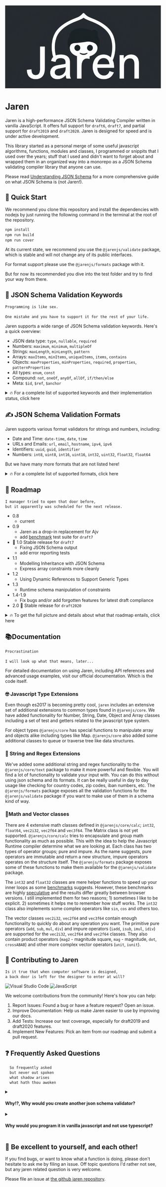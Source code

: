 ![Jaren](jaren.png)

# Jaren

Jaren is a high-performance JSON Schema Validating Compiler written in vanilla JavaScript. It offers full support for `draft6`, `draft7`, and partial support for `draft2019` and `draft2020`. Jaren is designed for speed and is under active development.

This library started as a personal merge of some useful javascript algorithms, functions, modules and classes, I programmed or snippits that I used over the years; stuff that I used and didn't want to forget about and wrapped them in an organized way into a monorepo as a JSON Schema validating compiler library that anyone can use.

Please read [Understanding JSON Schema](https://json-schema.org/UnderstandingJSONSchema.pdf) for a more comprehensive guide on what JSON Schema is (not Jaren!).

## 🚀 Quick Start

We recommend you clone this repository and install the dependencies with nodejs by just running the following command in the terminal at the root of the repository.

```bash
npm install
npm run build
npm run cover
```

At its current state, we recommend you use the `@jarenjs/validate` package, which is stable and will not change any of its public interfaces. 

For format support please use the `@jarenjs/formats` package with it.

But for now its recommended you dive into the test folder and try to find your way from there.

## 🔑 JSON Schema Validation Keywords

```
Programming is like sex.

One mistake and you have to support it for the rest of your life.
```

Jaren supports a wide range of JSON Schema validation keywords. Here's a quick overview:

- JSON data type: `type`, `nullable`, `required`
- Numbers: `maximum`, `minimum`, `multipleOf`
- Strings: `maxLength`, `minLength`, `pattern`
- Arrays: `maxItems`, `minItems`, `uniqueItems`, `items`, `contains`
- Objects: `maxProperties`, `minProperties`, `required`, `properties`, `patternProperties`
- All types: `enum`, `const`
- Compound: `not`, `oneOf`, `anyOf`, `allOf`, `if/then/else`
- Meta: `$id`, `$ref`, `$anchor`

<details>
<summary>🔥 For a complete list of supported keywords and their implementation status, click here</summary>

### 🔑 JSON data type

- type
- nullable | _(OpenAPI)_
- required | _as boolean (OpenAPI)_

### 🔑 Keywords for numbers

- maximum / minimum<br />or exclusiveMaximum / exclusiveMinimum
- multipleOf

### 🔑 Keywords for strings

- maxLength / minLength
- pattern

### 🔑 Keywords for format

- format
- formatMinimum / formatMaximum<br />or formatExclusiveMinimum / formatExclusiveMaximum

### 🔑 Keywords for array

- maxItems / minItems
- uniqueItems
- items
  - items | as schema or tuple _deprecated in `draft2020`_
  - items | as schema only _new `draft2020`_
- prefixItems | as tuple _new `draft2020`_
- additionalItems | as schema _deprecated in `draft2020`_
- contains
- maxContains / minContains | _new `draft2019`_
- ❌ unevaluatedItems | _new `draft2019` (in-progress)_

### 🔑 Keywords for object

- maxProperties / minProperties
- required | _as array!_
- properties
- patternProperties
- additionalProperties
- dependencies | _deprecated in `draft2019`_
- dependentRequired | _new `draft2019`_
- dependentSchemas | _new `draft2019`_
- propertyNames
- ❌ unevaluatedProperties | _new `draft2019` (in-progress)_
- ❌ [propertyDependencies](https://github.com/json-schema-org/json-schema-spec/blob/main/proposals/propertyDependencies.md)

### 🔑 Keywords for all types

- enum
- const

### 🔑 Compound keywords

- not
- oneOf
- anyOf
- allOf
- if / then / else

See also:
- [Schema Composition](https://json-schema.org/understanding-json-schema/reference/combining)
- [Applying Subschemas Conditionally](https://json-schema.org/understanding-json-schema/reference/conditionals)

### 🔑 Meta keywords

- ❌ $schema
- $id
- $ref
- $anchor
- ❌ $recursiveRef | _new `draft2019` &amp; deprecated in `draft2020`_
- ❌ $recursiveAnchor | _new `draft2019` &amp; deprecated in `draft2020`_
- ❌ $dynamicRef | _new `draft2020`_
- ❌ $dynamicAnchor | _new `draft2020`_
- ❌ $data | _(Ajv specific)_
- ❌ [$vocabulary](https://github.com/json-schema-org/json-schema-spec/blob/main/proposals/vocabularies.md) | _new `draft2020`_

### 🔑 Miscellaneous keywords

- ❌ strict
- strictFormat | used to enforce a specific format type like numbers and integers _(in-progress)_
- ❌ strictTuple
- ❌ errorMessage
- definitions | used by initial schema traversal _deprecated in `draft2019`_
- $defs | used by initial schema traversal _new `draft2019`_
- components | _(OpenAPI)_

</details>

## ✍ JSON Schema Validation Formats

Jaren supports various format validators for strings and numbers, including:

- Date and Time: `date-time`, `date`, `time`
- URLs and Emails: `url`, `email`, `hostname`, `ipv4`, `ipv6`
- Identifiers: `uuid`, `guid`, `identifier`
- Numbers: `int8`, `uint8`, `int16`, `uint16`, `int32`, `uint32`, `float32`, `float64`

But we have many more formats that are not listed here!

<details>
<summary>🔥 For a complete list of supported formats, click here</summary>

### ✍ Formats for strings

These format validators are based on the [json-schema.org](https://json-schema.org/understanding-json-schema/reference/string.html#built-in-formats) website.

#### 🗨 Formats for datetime

- `date-time` | according to [RFC3339](https://datatracker.ietf.org/doc/html/rfc3339#section-5.6), time-zone is mandatory
- `date` | according to [RFC3339](https://datatracker.ietf.org/doc/html/rfc3339#section-5.6), time-zone is mandatory
- `time` | according to [RFC3339](https://datatracker.ietf.org/doc/html/rfc3339#section-5.6), time-zone is mandatory

- ❌ `duration` | duration from RFC3339
- ❌ `iso-date-time` | date-time with optional time-zone
- ❌ `iso-time` | time with optional time-zone

*Note: All date time formats can use formatMinimum / formatMaximum and formatExclusiveMinimum and formatExclusiveMaximum*

#### 🗨 Formats for url's, hostnames and emails

- `url` | full URL
- `url--full` | same as `url`, but more comprehensive
- `uri` | full URI
- `uri--full` | same as `uri`, but more comprehensive
- `uri-reference` | URI reference, including full and relative URIs
- `uri-reference--full` | same as `uri-reference`, but more comprehensive
- `uri-template` | URI template according to [RFC6570](https://datatracker.ietf.org/doc/html/rfc6570)
- `iri` | full URI with international characters
- `iri-reference` | full URI reference with with international characters

- `email` | email address
- `email--full` | same as email, but more comprehensive
- `hostname` | host name according to [RFC1034](https://datatracker.ietf.org/doc/html/rfc1034#section-3.5)
- `idn-hostname` | host name with international characters
- `idn-email` | email address with international characters

#### 🗨 Formats for identifiers

- `uuid` | Universally Unique IDentifier according to [RFC4122](https://datatracker.ietf.org/doc/html/rfc4122)
- `guid` | Globally Unique IDentifier according to Microsoft

- `identifier` | C-type identifier
- `html-identifier` | html element `id` attribute identifier according to [RFC7992](https://datatracker.ietf.org/doc/html/rfc7992#section-5.1)
- `css-identifier` | css class name identifier according to [RFC7993](https://datatracker.ietf.org/doc/html/rfc7993)

- `mac` | ethernet interface identifier (EUI-48) according to [IEEE820](https://en.wikipedia.org/wiki/MAC_address)
- `ipv4` | IP v4 address according to [RFC791](https://datatracker.ietf.org/doc/html/rfc791)
- `ipv6` | IP v6 address according to [RFC2460](https://datatracker.ietf.org/doc/html/rfc2460)

#### 🗨 Formats for json pointers

- `json-pointer` | JSON-pointer according to [RFC6901](https://datatracker.ietf.org/doc/html/rfc6901)
- `json-pointer-uri-fragment` | JSON-pointer fragment according to [RFC6901](https://datatracker.ietf.org/doc/html/rfc6901#section-6)
- `relative-json-pointer` | relative JSON-pointer according to [draft-luff-relative-json-pointer-00](https://datatracker.ietf.org/doc/html/draft-luff-relative-json-pointer-00)
- ❌ `json-path` | JSONPath according to [RFC9535](https://www.rfc-editor.org/rfc/rfc9535.html)

#### 🗨 Miscellaneous formats

- `alpha` | allow only ASCII alpha characters (a-zA-Z)
- `numeric` | allow only numeric characters (0-9)
- `alphanumeric` | allow only ASCII alpha numeric characters
- `hexadecimal` | allow only hexadecimal characters (0-9a-fA-F)
- `uppercase` | allow only upper case alpha characters
- `lowercase` | allow only lower case alpha characters
- `color` | web color hex string (starts with #, must be 3 or 6 hax characters)
- `regex` | tests whether a string is a valid regular expression
- `base64` | base64 encoded data
- `byte` | same as `base64` format

- `isbn10` | International Standard Book Number 10 digit number
- `isbn13` | International Standard Book Number 13 digit number

- `country2` | Country code by alpha-2 according to ISO3166-1 _!No tests exists!_
- `iban` | International Bank Account Number _!No tests exists!_

### ✍ Formats for numbers

Formats for numbers validate both numbers and strings as number types. If you want to strictly only allow number types, you can explicitly set the `strictFormat` keyword to boolean `true` to only allow strict number or integer types.

#### 🗨 Formats integer numbers

- `int8` | signed 8 bit integer
- `uint8` | unsigned 8 bit integer
- `int16` | signed 16 bit integer
- `uint16` | unsigned 16 bit integer
- `int32` | signed 32 bit integer
- `uint32` | unsigned 32 integer
- `int64` | signed 64 integer
- `uint64` | unsigned 64 integer

#### 🗨 Formats floating point numbers

- `float16` | 16 bit floating point number
- `float32` | 32 bit floating point number
- `float64` | 64 bit floating point number
- `float` | 32 bit floating point number
- `double` | 64 bit floating point number

</details>

## 📅 Roadmap

```
I manager tried to open that door before,
but it apparently was scheduled for the next release.
```

- 0.8
  - current
- 0.9
  - Jaren as a drop-in replacement for Ajv
  - add [benchmark](https://github.com/ebdrup/json-schema-benchmark) test suite for `draft7`
- 🎉 1.0 Stable release for `draft7`
  - Fixing JSON Schema output
  - add error reporting tests
- 1.1
  - Modelling Inheritance with JSON Schema
  - Express array constraints more cleanly
- 1.2
  - Using Dynamic References to Support Generic Types
- 1.3
  - Runtime schema manipulation of constraints
- 1.4-1.9
  - Fix bugs and/or add forgotten features for latest draft compliance
- 2.0 🎉 Stable release for `draft2020`

<details>
<summary>🔥 To get the full picture and details about what that roadmap entails, click here</summary>

## 🛠️ Todo`s for latest draft validation

```
You can trust that if I say I do something, I will definitely do it unless I don't!
```

### 👉 Jaren as a drop-in replacement for Ajv

Jaren is a mono-repo with multiple workspaces in the ./packages directory. Because of this, Jaren imports its core, validator, formats and in later versions its reviver (see [JSON.parse]()) and replacer (see [JSON.stringify](https://developer.mozilla.org/en-US/docs/Web/JavaScript/Reference/Global_Objects/JSON/stringify)) from its workspace packages. This has not been done yet and simply exports the available packages from its workspace imports, without wrapping them into a Jaren class that exposes a similar api as Ajv does. 

See also:
- [Getting Started](https://ajv.js.org/guide/getting-started.html)
- [Combining Schemas](https://ajv.js.org/guide/combining-schemas.html)

### 👉 Fixing JSON Schema output

From the blog post of the [json-schema.org](https://json-schema.org/blog/posts/fixing-json-schema-output) website. This feature needs to implement the following keywords in order for the proposed schema structure to work: `errorMessage`

See also:
 - [ajv-errors](https://github.com/ajv-validator/ajv-errors)

### 👉 Modelling Inheritance with JSON Schema

From the blog post of the [json-schema.org](https://json-schema.org/blog/posts/modelling-inheritance) website. This feature needs to implement the following keywords in order for the proposed schema structure to work: `unevaluatedProperties`. Jaren has already implemented some code to make this feature work by introducing the `ValidationResults` class and the refactoring of the compileObjectSchema functions.

See also:
- [json-schema-core](https://json-schema.org/draft/2020-12/json-schema-core#name-unevaluatedproperties)
- [Combining unevaluatedProperties and ref: # #375](https://github.com/orgs/json-schema-org/discussions/375)
- [additionalProperties](https://json-schema.org/understanding-json-schema/reference/object#additionalproperties)

### 👉 Express array constraints more cleanly

From the [release notes](https://json-schema.org/draft/2020-12/release-notes#contains-and-unevaluateditems) of the 2020-12 draft, there has been proposed a way to handle items that where neither validated by the items or contains keyword of an array schema object. This feature needs to implement the keyword `unevaluatedItems`.

### 👉 Using Dynamic References to Support Generic Types

From the blog post of the [json-schema.org](https://json-schema.org/blog/posts/dynamicref-and-generics) website. This feature needs to implement the following keywords in order for the proposed schema structure to work: `$dynamicAnchor`, `$dynamicRef`. We might also support `$recursiveAnchor` and `$recursiveRef` to be backwards compatible with `draft2019`

See also:
- [Understanding lexical dynamic scopes](https://json-schema.org/blog/posts/understanding-lexical-dynamic-scopes)
- [Improve/simplify "$recursiveAnchor" and "$recursiveRef"](https://github.com/json-schema-org/json-schema-spec/issues/909)
- [Lexical Scope and Dynamic Scope](https://json-schema.org/draft/2019-09/json-schema-core#rfc.section.7.1)
- [Keyword for extending a schema](https://github.com/json-schema-org/json-schema-spec/issues/907)
- [Recursive References with "$recursiveRef" and "$recursiveAnchor"](https://json-schema.org/draft/2019-09/json-schema-core#rfc.section.8.2.4.2)
- [$dynamicRef and $dynamicAnchor](https://json-schema.org/draft/2020-12/release-notes#dollardynamicref-and-dollardynamicanchor)

### 👉 Runtime schema manipulation of constraints

The Ajv JSON Schema validator has implemented the $data keyword that can extend the otherwise constant schema values with dynamic runtime values for the following keywords: `const`, `enum`, `format`, `minLength`, `maxLength`, `pattern`, `minimum`, `maximum`, `exclusiveMinimum`, `exclusiveMaximum`, `multipleOf`, `minProperties`, `maxProperties`, `required`, `minItems`, `maxItems`, `uniqueItems`. This however has seen enough criticism from multiple developers claiming not to follow the json spec intention and or not being comprehensive enough for more radical manipulations. Besides those against the proposal, many developers and companies use the `$data` keyword, or other implementations like the `data-ref` proposal from json-everything, successfully.

See also:
- [$data](https://github.com/json-schema-org/json-schema-spec/issues/51)
- [Ajv $data spec](https://github.com/ajv-validator/ajv/tree/master/spec/extras/%24data)
- [data-ref](https://docs.json-everything.net/schema/examples/data-ref/)

</details>

## 📚Documentation

```
Procrastination

I will look up what that means, later...
```

For detailed documentation on using Jaren, including API references and advanced usage examples, visit our official documentation. Which is the code itself. 

### 🤓 Javascript Type Extensions

Even though es2017 is becoming pretty cool, `jaren` includes an extensive set of additional extensions to common types found in `@jarenjs/core`. We have added functionality for Number, String, Date, Object and Array classes including a set of test and getters related to the javascript type system.

For object types `@jarenjs/core` has special functions to manipulate array and objects alike including types like Map. `@jarenjs/core` also added some additional classes to queue or traverse tree like data structures.

### 🛂 String and Regex Extensions

We've added some additional string and regex functionality to the `@jarenjs/core/text` package to make it more powerful and flexible. You will find a lot of functionality to validate your input with. You can do this without using json schema and its formats. It can be really useful in day to day usage like checking for country codes, zip codes, iban numbers, etc. The `@jarenjs/formats` package exposes all the validation functions for the `@jarenjs/validate` package if you want to make use of them in a schema kind of way.

### 🧐Math and Vector classes

There are 4 extensive math classes defined in `@jarenjs/core/calc`; `int32`, `float64`, `vec2i32`, `vec2f64` and `vec3f64`. The Matrix class is not yet supported. `@jarenjs/core/calc` tries to encapsulate and group math functionality as much as possible. This with the idea to help the Javascript Runtime compiler determine what we are looking at. Each class has two types of operator groups; pure and impure. As the name suggests, pure operators are immutable and return a new structure, impure operators operates on the structure itself. The `@jarenjs/formats` package exposes some of these functions to make them available for the `@jarenjs/validate` package.

The `int32` and `float32` classes are mere helper functions to speed up your inner loops as some [benchmarks](https://jsperf.com/math-hypot-vs-math-sqrt/7) suggests. However, these benchmarks are highly [speculative](https://mrale.ph/blog/2014/02/23/the-black-cat-of-microbenchmarks.html) and the results differ greatly between browser versions. I still implemented them for two reasons; 1) sometimes I like to be explicit. 2) sometimes it helps me to remember how stuff works. The `int32` class also implements some complex operators like `sin`, `cos` and others too.

The vector classes `vec2i32`, `vec2f64` and `vec3f64` contain enough functionality to quickly do about any operation you want. The primitive pure operators (`add`, `sub`, `mul`, `div`) and impure operators (`iadd`, `isub`, `imul`, `idiv`) are supported for the `vec2i32`, `vec2f64` and `vec2f64` classes. They also contain product operators (`mag2` - magnitude square, `mag` - magnitude, `dot`, `crossABAB`) and other more complex vector operators (`unit`, `iunit`).

## 🤝 Contributing to Jaren

```
Is it true that when computer software is designed,
a back door is left for the designer to enter at will?
```

![Visual Studio Code](https://img.shields.io/badge/Visual%20Studio%20Code-0078d7.svg?style=for-the-badge&logo=visual-studio-code&logoColor=white)
![JavaScript](https://img.shields.io/badge/javascript-%23323330.svg?style=for-the-badge&logo=javascript&logoColor=%23F7DF1E)

We welcome contributions from the community! Here's how you can help:

1. Report Issues: Found a bug or have a feature request? Open an issue.
2. Improve Documentation: Help us make Jaren easier to use by improving our docs.
3. Add Tests: Increase our test coverage, especially for draft2019 and draft2020 features.
4. Implement New Features: Pick an item from our roadmap and submit a pull request.

## ❓ Frequently Asked Questions

```
  So frequently asked
  but never out spoken
  what shadow arises
  what hath thou awoken
```

<details><summary>

#### Why!?, Why would you create another json schema validator?
</summary>

I am aware of the excellent `Ajv` and `zod` validators, but I really needed to understand json schema in the first place and I wanted to do something else (see if I could beat its first place in speed). We as programmers work with validation all over the place, especially at the front-end, but also at the back-end and in the middle-ware. Since 2023 I started working a lot with LLM's and I believe that in order to work with them in a more natural way, we need to speak JSON, all the way down. So I decided to create a JSON Schema validator that is fully compliant with the JSON Schema specification and should be fast for the fun of it, but that is also easy to understand and easy to extend. Not by plugins perse, but by simply opening up the code and see what is going on.

</details>

<details><summary>

#### Why would you program it in vanilla javascript and not use typescript?
</summary>

Good question! I believe that vanilla javascript for a library like this is a little bit more straight forward to understand. And to be honest, I just like javascript. TypeScript is an excellent language but there is also a lot of boilerplate code that might be a bit too much for what we are trying to accomplish here. And I don't want to use a transpiler that might destroy my intentions of how it should be working, since I understand how the JIT compiler is working very well. Also I do use JSDoc to generate the documentation for the code and that should be enough for most of the users and TypeScript libraries when they want to make use of Jaren. Therefor I don't see the need for TypeScript here.

</details>

## 🙏 Be excellent to yourself, and each other!

If you find bugs, or want to know what a function is doing, please don't hesitate to ask me by filing an issue. Off topic questions I'd rather not see, but any jaren related question is very welcome.

Please file an issue at [the github jaren repository](https://github.com/jklarenbeek/jaren/issues).

